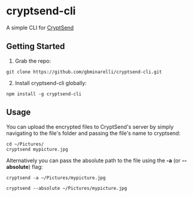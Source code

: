 # cryptsend-cli

A simple CLI for [CryptSend](https://github.com/countable-web/cryptsend)

## Getting Started

1. Grab the repo:

```
git clone https://github.com/gbminarelli/cryptsend-cli.git
```

2. Install cryptsend-cli globally:

```
npm install -g cryptsend-cli
```

## Usage

You can upload the encrypted files to CryptSend's server by simply navigating to the file's folder and passing the file's name to cryptsend:


```
cd ~/Pictures/
cryptsend mypicture.jpg
```

Alternatively you can pass the absolute path to the file using the **-a** (or **--absolute**) flag:


```
cryptsend -a ~/Pictures/mypicture.jpg
```


```
cryptsend --absolute ~/Pictures/mypicture.jpg
```
